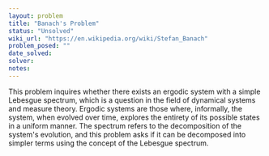 ```yaml
---
layout: problem
title: "Banach's Problem"
status: "Unsolved"
wiki_url: "https://en.wikipedia.org/wiki/Stefan_Banach"
problem_posed: ""
date_solved:
solver:
notes:
---
```

This problem inquires whether there exists an ergodic system with a simple Lebesgue spectrum, which is a question in the field of dynamical systems and measure theory. Ergodic systems are those where, informally, the system, when evolved over time, explores the entirety of its possible states in a uniform manner. The spectrum refers to the decomposition of the system's evolution, and this problem asks if it can be decomposed into simpler terms using the concept of the Lebesgue spectrum.
